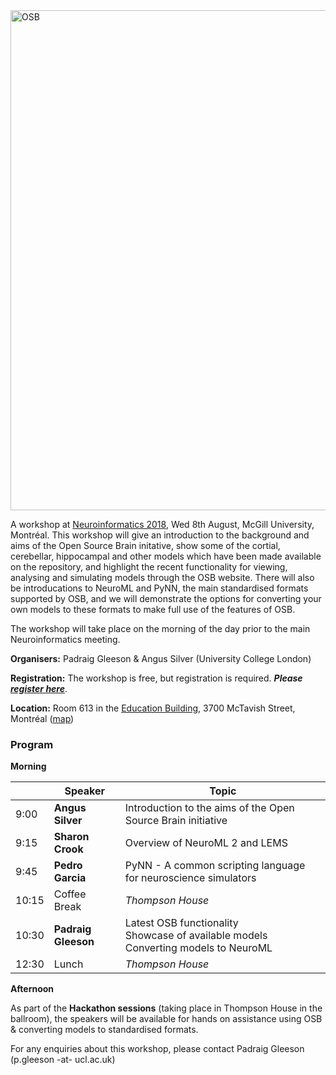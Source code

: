 

<img alt="OSB" src="https://raw.githubusercontent.com/OpenSourceBrain/OSB_Documentation/master/resources/images/osb2018.png" width="800"/>

A workshop at [Neuroinformatics 2018](http://www.neuroinformatics2018.org), Wed 8th August, McGill University, Montréal. This workshop will give an introduction to the background and aims of the Open Source Brain initative, show some of the cortial, cerebellar, hippocampal and other models which have been made available on the repository, and highlight the recent functionality for viewing, analysing and simulating models through the OSB website. There will also be introducations to NeuroML and PyNN, the main standardised formats supported by OSB, and we will demonstrate the options for converting your own models to these formats to make full use of the features of OSB.

The workshop will take place on the morning of the day prior to the main Neuroinformatics meeting.

**Organisers:** Padraig Gleeson & Angus Silver (University College London)

**Registration:** The workshop is free, but registration is required. _**Please [register here](https://www.eventbrite.com/e/open-source-brain-workshop-2018-tickets-46115287065)**_.

**Location:** Room 613 in the [Education Building](http://virtualcampustour.mcgill.ca/en/details/18/education-building), 3700 McTavish Street, Montréal ([map](https://www.google.com/maps/place/Education+Building/@45.5042713,-73.58032,20.36z/data=!4m5!3m4!1s0x4cc91a38e84fa7bb:0x497c892c6508dfa4!8m2!3d45.5044013!4d-73.5804096))
 
### Program

**Morning**

| | Speaker | Topic |
| --- | ------------- | ------------- |
| 9:00 | **Angus Silver** | Introduction to the aims of the Open Source Brain initiative |
| 9:15 | **Sharon Crook** | Overview of NeuroML 2 and LEMS |
| 9:45 | **Pedro Garcia** | PyNN - A common scripting language for neuroscience simulators|
| 10:15 | Coffee Break| *Thompson House*  |
| 10:30 | **Padraig Gleeson** | Latest OSB functionality <br/> Showcase of available models<br/> Converting models to NeuroML |
| 12:30 | Lunch | *Thompson House* |


**Afternoon**

As part of the **Hackathon sessions** (taking place in Thompson House in the ballroom), the speakers will be available for hands on assistance using OSB & converting models to standardised formats. 


For any enquiries about this workshop, please contact Padraig Gleeson (p.gleeson -at- ucl.ac.uk)

